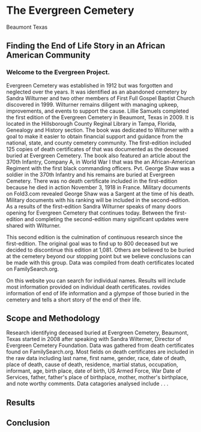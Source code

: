 # The Evergreen Cemetery 
Beaumont Texas
## Finding the End of Life Story in an African American Community
### Welcome to the Evergreen Project. 
Evergreen Cemetery was established in 1912 but was forgotten and neglected over the years. It was identified as an abandoned cemetery by Sandra Wilturner and two other members of First Full Gospel Baptist Church discovered in 1999. Wilturner remains diligent with managing upkeep, improvements, and events to support the cause.
Lillie Samuels completed the first edition of the Evergreen Cemetery in Beaumont, Texas in 2009. It is located in the Hillsborough County Reginal Library in Tampa, Florida, Genealogy and History section. The book was dedicated to Wilturner with a goal to make it easier to obtain financial support and guidance from the national, state, and county cemetery community. The first-edition included 125 copies of death certificates of that was documented as the deceased buried at Evergreen Cemetery. The book also featured an article about the 370th Infantry, Company A, in World War I that was the an African-American Regiment with the first black commanding officers. Pvt. George Shaw was a soldier in the 370th Infantry and his remains are buried at Evergreen Cemetery. There was no death certificate included in the first-edition because he died in action November 3, 1918 in France. Military documents on Fold3.com revealed George Shaw was a Sargent at the time of his death. Military documents with his ranking will be included in the second-edition.  As a results of the first-edition Sandra Wilturner speaks of many doors opening for Evergreen Cemetery that continues today. Between the first-edition and completing the second-edition many significant updates were shared with Wilturner.

This second edition is the culmination of continuous research since the first-edition. The original goal was to find up to 800 deceased but we decided to discontinue this edition at 1,081. Others are believed to be buried at the cemetery beyond our stopping point but we believe conclusions can be made with this group. Data was compiled from death certificates located on FamilySearch.org. 

On this website you can search for individual names. Results will include most information provided on individual death certificates. rovides information of end of life information and a glympse of those buried in the cemetery and tells a short story of the end of their life.

## Scope and Methodology
Research identifying deceased buried at Evergreen Cemetery, Beaumont, Texas started in 2008 after speaking with Sandra Wilterner, Director of Evergreen Cemetery Foundation. Data was gathered from death certificates found on FamilySearch.org. 
Most fields on death certificates are included in the raw data including last name, first name, gender, race, date of death, place of death, cause of death, residence, martial status, occupation, informant, age, birth place, date of birth, US Armed Force, War Date of Services, father, father's place of birthplace, mother, mother's birthplace, and note worthy comments.
Data catagories analysed include . . .

## Results

## Conclusion
